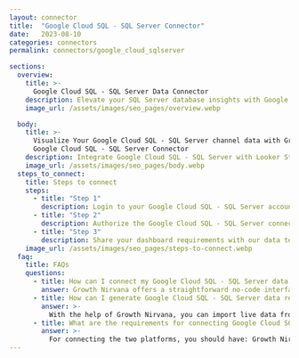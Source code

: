 ```yaml
---
layout: connector
title:  "Google Cloud SQL - SQL Server Connector"
date:   2023-08-10
categories: connectors
permalink: connectors/google_cloud_sqlserver

sections:
  overview:
    title: >-
      Google Cloud SQL - SQL Server Data Connector
    description: Elevate your SQL Server database insights with Google Cloud SQL - SQL Server integration. Seamlessly merge SQL Server database data from Google Cloud SQL with Looker Studio's analytical capabilities, unlocking insights that shape database performance, optimization strategies, and operational excellence.
    image_url: /assets/images/seo_pages/overview.webp

  body:
    title: >-
      Visualize Your Google Cloud SQL - SQL Server channel data with Growth Nirvana's
      Google Cloud SQL - SQL Server Connector
    description: Integrate Google Cloud SQL - SQL Server with Looker Studio for comprehensive database analytics that guide your SQL Server strategies.
    image_url: /assets/images/seo_pages/body.webp
  steps_to_connect:
    title: Steps to connect
    steps:
      - title: "Step 1"
        description: Login to your Google Cloud SQL - SQL Server account
      - title: "Step 2"
        description: Authorize the Google Cloud SQL - SQL Server connection to send data to Growth Nirvana
      - title: "Step 3"
        description: Share your dashboard requirements with our data team. We will build the report for you.
    image_url: /assets/images/seo_pages/steps-to-connect.webp
  faq:
    title: FAQs
    questions:
      - title: How can I connect my Google Cloud SQL - SQL Server data to Google Data Studio/Looker Studio?
        answer: Growth Nirvana offers a straightforward no-code interface to connect to Google Cloud SQL - SQL Server data sources.
      - title: How can I generate Google Cloud SQL - SQL Server data reports in Looker Studio?
        answer: >-
          With the help of Growth Nirvana, you can import live data from Google Cloud SQL - SQL Server into Looker Studio. These data can be viewed in charts, tables, and dashboards to generate branded reports that can be shared instantly.
      - title: What are the requirements for connecting Google Cloud SQL - SQL Server and Looker Studio?
        answer: >-
          For connecting the two platforms, you should have: Growth Nirvana Account and Google Cloud SQL - SQL Server Ads Account
---
```

